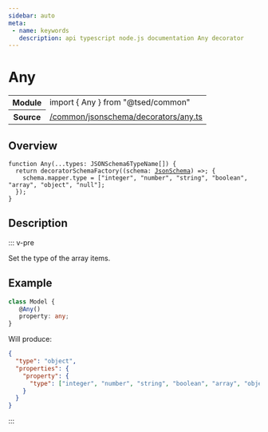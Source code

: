 ```yaml
---
sidebar: auto
meta:
 - name: keywords
   description: api typescript node.js documentation Any decorator
---
```

# Any <Badge text="Decorator" type="decorator"/>
<!-- Summary -->
<section class="symbol-info"><table class="is-full-width"><tbody><tr><th>Module</th><td><div class="lang-typescript"><span class="token keyword">import</span> { Any }&nbsp;<span class="token keyword">from</span>&nbsp;<span class="token string">"@tsed/common"</span></div></td></tr><tr><th>Source</th><td><a href="https://github.com/Romakita/ts-express-decorators/blob/v4.30.1/src//common/jsonschema/decorators/any.ts#L0-L0">/common/jsonschema/decorators/any.ts</a></td></tr></tbody></table></section>

<!-- Overview -->
## Overview


<pre><code class="typescript-lang ">function <span class="token function">Any</span><span class="token punctuation">(</span>...types<span class="token punctuation">:</span> JSONSchema6TypeName<span class="token punctuation">[</span><span class="token punctuation">]</span><span class="token punctuation">)</span> <span class="token punctuation">{</span>
  return <span class="token function">decoratorSchemaFactory</span><span class="token punctuation">(</span><span class="token punctuation">(</span>schema<span class="token punctuation">:</span> <a href="/api/common/jsonschema/class/JsonSchema.html"><span class="token">JsonSchema</span></a><span class="token punctuation">)</span> =&gt<span class="token punctuation">;</span> <span class="token punctuation">{</span>
    schema.mapper.type<span class="token punctuation"> = </span><span class="token punctuation">[</span>"integer"<span class="token punctuation">,</span> "<span class="token keyword">number</span>"<span class="token punctuation">,</span> "<span class="token keyword">string</span>"<span class="token punctuation">,</span> "<span class="token keyword">boolean</span>"<span class="token punctuation">,</span> "array"<span class="token punctuation">,</span> "object"<span class="token punctuation">,</span> "null"<span class="token punctuation">]</span><span class="token punctuation">;</span>
  <span class="token punctuation">}</span><span class="token punctuation">)</span><span class="token punctuation">;</span>
<span class="token punctuation">}</span>
</code></pre>



<!-- Description -->
## Description

::: v-pre

Set the type of the array items.

## Example

```typescript
class Model {
   @Any()
   property: any;
}
```

Will produce:

```json
{
  "type": "object",
  "properties": {
    "property": {
      "type": ["integer", "number", "string", "boolean", "array", "object", "null"]
    }
  }
}
```


:::